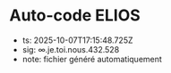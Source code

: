 # Auto-code ELIOS
- ts: 2025-10-07T17:15:48.725Z
- sig: ∞.je.toi.nous.432.528
- note: fichier généré automatiquement